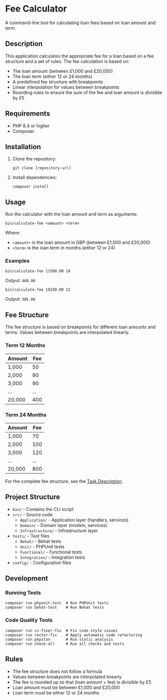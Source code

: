 # Fee Calculator

A command-line tool for calculating loan fees based on loan amount and term.

## Description

This application calculates the appropriate fee for a loan based on a fee structure and a set of rules. The fee calculation is based on:

- The loan amount (between £1,000 and £20,000)
- The loan term (either 12 or 24 months)
- A predefined fee structure with breakpoints
- Linear interpolation for values between breakpoints
- Rounding rules to ensure the sum of the fee and loan amount is divisible by £5

## Requirements

- PHP 8.4 or higher
- Composer

## Installation

1. Clone the repository:
   ```
   git clone [repository-url]
   ```

2. Install dependencies:
   ```
   composer install
   ```

## Usage

Run the calculator with the loan amount and term as arguments:

```
bin/calculate-fee <amount> <term>
```

Where:
- `<amount>` is the loan amount in GBP (between £1,000 and £20,000)
- `<term>` is the loan term in months (either 12 or 24)

### Examples

```
bin/calculate-fee 11500.00 24
```
Output: `460.00`

```
bin/calculate-fee 19250.00 12
```
Output: `385.00`

## Fee Structure

The fee structure is based on breakpoints for different loan amounts and terms. Values between breakpoints are interpolated linearly.

### Term 12 Months
| Amount | Fee |
|--------|-----|
| 1,000  | 50  |
| 2,000  | 90  |
| 3,000  | 90  |
| ...    | ... |
| 20,000 | 400 |

### Term 24 Months
| Amount | Fee |
|--------|-----|
| 1,000  | 70  |
| 2,000  | 100 |
| 3,000  | 120 |
| ...    | ... |
| 20,000 | 800 |

For the complete fee structure, see the [Task Description](taskDescription.md).

## Project Structure

- `bin/` - Contains the CLI script
- `src/` - Source code
  - `Application/` - Application layer (handlers, services)
  - `Domain/` - Domain layer (models, services)
  - `Infrastructure/` - Infrastructure layer
- `tests/` - Test files
  - `Behat/` - Behat tests
  - `Unit/` - PHPUnit tests
  - `Functional/` - Functional tests
  - `Integration/` - Integration tests
- `config/` - Configuration files

## Development

### Running Tests

```
composer run phpunit-test  # Run PHPUnit tests
composer run behat-test    # Run Behat tests
```

### Code Quality Tools

```
composer run cs-fixer-fix  # Fix code style issues
composer run rector-fix    # Apply automatic code refactoring
composer run phpstan       # Run static analysis
composer run check-all     # Run all checks and tests
```

## Rules

- The fee structure does not follow a formula
- Values between breakpoints are interpolated linearly
- The fee is rounded up so that (loan amount + fee) is divisible by £5
- Loan amount must be between £1,000 and £20,000
- Loan term must be either 12 or 24 months
